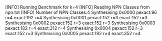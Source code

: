 [INFO] Running Benchmark for k=4
[INFO] Reading NPN Classes from npn.txt
[INFO] Number of NPN Classes:4
Synthesising 0x0000 pexact:96 r=4 exact:192 r=4
Synthesising 0x0001 pexact:152 r=3 exact:152 r=3
Synthesising 0x0002 pexact:152 r=3 exact:152 r=3
Synthesising 0x0003 pexact:182 r=4 exact:312 r=4
Synthesising 0x0004 pexact:152 r=3 exact:152 r=3
Synthesising 0x0005 pexact:182 r=4 exact:352 r=4

